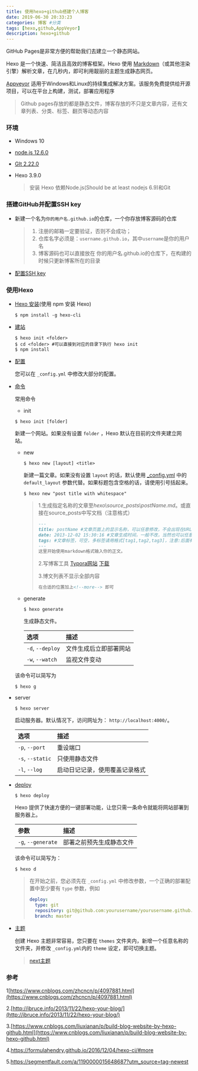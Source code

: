```yaml
---
title: 使用hexo+github搭建个人博客
date: 2019-06-30 20:33:23
categories: 博客 #分类
tags: [hexo,github,AppVeyor] 
description: hexo+github
---
```


   GitHub Pages是非常方便的帮助我们去建立一个静态网站。

   Hexo 是一个快速、简洁且高效的博客框架。Hexo 使用 [Markdown](http://daringfireball.net/projects/markdown/)（或其他渲染引擎）解析文章，在几秒内，即可利用靓丽的主题生成静态网页。

   [Appveyor](https://www.appveyor.com/) 适用于Windows和Linux的持续集成解决方案。该服务免费提供给开源项目，可以在平台上构建，测试，部署应用程序

<!--more-->

> Github pages存放的都是静态文件，博客存放的不只是文章内容，还有文章列表、分类、标签、翻页等动态内容

### 环境

- Windows 10

- [node.js 12.6.0](https://nodejs.org/dist/v12.6.0/node-v12.6.0-x64.msi)

- [GIt 2.22.0](https://github-production-release-asset-2e65be.s3.amazonaws.com/23216272/88a18380-89d0-11e9-8cd3-ee4334db7683?X-Amz-Algorithm=AWS4-HMAC-SHA256&X-Amz-Credential=AKIAIWNJYAX4CSVEH53A%2F20190707%2Fus-east-1%2Fs3%2Faws4_request&X-Amz-Date=20190707T055134Z&X-Amz-Expires=300&X-Amz-Signature=a44aecc4f4ebab8d019a910d48b8e008dfaecabd11a2584020a946795b7fb44e&X-Amz-SignedHeaders=host&actor_id=38916495&response-content-disposition=attachment%3B%20filename%3DGit-2.22.0-64-bit.exe&response-content-type=application%2Foctet-stream)

- Hexo 3.9.0

  > 安装 Hexo 依赖Node.js(Should be at least nodejs 6.9)和Git

### 搭建GitHub并配置SSH key

- 新建一个名为`你的用户名.github.io`的仓库，一个你存放博客源码的仓库

  > 1. 注册的邮箱一定要验证，否则不会成功；
  > 2. 仓库名字必须是：`username.github.io`，其中`username`是你的用户名
  > 3. 博客源码也可以直接放在 你的用户名.github.io的仓库下，在构建的时候只更新博客所在的目录

- [配置SSH key](https://junqiangni.github.io/2019/07/07/git-使用SSH连接GitHub/)

### 使用Hexo

- [Hexo 安装](https://hexo.io/zh-cn/docs/)(使用 npm 安装 Hexo)

  ``` shell
  $ npm install -g hexo-cli
  ```

- [建站](https://hexo.io/zh-cn/docs/setup)

  ``` shell
  $ hexo init <folder>  
  $ cd <folder> #可以直接到对应的目录下执行 hexo init
  $ npm install
  ```

- [配置](https://hexo.io/zh-cn/docs/configuration)

  您可以在 `_config.yml` 中修改大部分的配置。

- [命令](https://hexo.io/zh-cn/docs/commands)

   常用命令

  -  init

    ```shell
    $ hexo init [folder]
    ```

    新建一个网站。如果没有设置 `folder` ，Hexo 默认在目前的文件夹建立网站。
  
  - new

     ```shell
     $ hexo new [layout] <title>
     ```
  
     新建一篇文章。如果没有设置 `layout` 的话，默认使用 [_config.yml](https://hexo.io/zh-cn/docs/configuration) 中的 `default_layout` 参数代替。如果标题包含空格的话，请使用引号括起来。
  
     ```shell
     $ hexo new "post title with whitespace"
     ```
  
     > 1.生成指定名称的文章至*hexo\source\_posts\postName.md*。或直接在source\_posts中写文档（注意格式）
     >
     > ```markdown
     > ---
     > title: postName #文章页面上的显示名称，可以任意修改，不会出现在URL中
     > date: 2013-12-02 15:30:16 #文章生成时间，一般不改，当然也可以任意修改categories: #文章分类目录，可以为空，注意:后面有个空格
     > tags: #文章标签，可空，多标签请用格式[tag1,tag2,tag3]，注意:后面有个空格
     > ---
     > 这里开始使用markdown格式输入你的正文。
     > ```
     >
     > 2.写博客工具 [Typora网站](https://www.typora.io/)  [下载](https://www.typora.io/windows/typora-setup-x64.exe?)
     >
     > 3.博文列表不显示全部内容
     >
     > ```markdown
     > 在合适的位置加上<!--more--> 即可
     > ```
     >
     > 
  
  - generate
  
    ```shell
    $ hexo generate
    ```
  
    生成静态文件。
  
    | 选项             | 描述                   |
    | :--------------- | :--------------------- |
    | `-d`, `--deploy` | 文件生成后立即部署网站 |
    | `-w`, `--watch`  | 监视文件变动           |
  
  该命令可以简写为
  
    ```shell
    $ hexo g
  ```
  
 - server
  
  	```shell
  	$ hexo server
	```
  
	启动服务器。默认情况下，访问网址为： `http://localhost:4000/`。
  
     | 选项             | 描述                           |
     | :--------------- | :----------------------------- |
     | `-p`, `--port`   | 重设端口                       |
     | `-s`, `--static` | 只使用静态文件                 |
     | `-l`, `--log`    | 启动日记记录，使用覆盖记录格式 |
  
  - [deploy](https://hexo.io/zh-cn/docs/deployment)
  
      ```shell
      $ hexo deploy
      ```
  
      Hexo 提供了快速方便的一键部署功能，让您只需一条命令就能将网站部署到服务器上。
  
      | 参数               | 描述                     |
      | :----------------- | :----------------------- |
      | `-g`, `--generate` | 部署之前预先生成静态文件 |
  
      该命令可以简写为：
  
      ```shell
      $ hexo d
      ```
      
      > 在开始之前，您必须先在 `_config.yml` 中修改参数，一个正确的部署配置中至少要有 `type` 参数，例如
      >
      > ```yaml
      > deploy:
      >   type: git
      >   repository: git@github.com:yourusername/yourusername.github.io.git
      >   branch: master
      > ```
  

   - [主题](https://hexo.io/zh-cn/docs/themes)

     创建 Hexo 主题非常容易，您只要在 `themes` 文件夹内，新增一个任意名称的文件夹，并修改 `_config.yml`内的 `theme` 设定，即可切换主题。

     > [next主题](https://github.com/theme-next/hexo-theme-next)

     

### 参考

1[https://www.cnblogs.com/zhcncn/p/4097881.html](https://www.cnblogs.com/zhcncn/p/4097881.html)

2.[http://ibruce.info/2013/11/22/hexo-your-blog/](http://ibruce.info/2013/11/22/hexo-your-blog/)

3.[https://www.cnblogs.com/liuxianan/p/build-blog-website-by-hexo-github.html](https://www.cnblogs.com/liuxianan/p/build-blog-website-by-hexo-github.html)

4.https://formulahendry.github.io/2016/12/04/hexo-ci/#more

5.https://segmentfault.com/a/1190000015648687?utm_source=tag-newest


